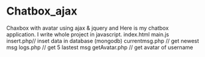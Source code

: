 # Chatbox_ajax
Chaxbox with avatar using ajax &amp; jquery and 
Here is my chatbox application. I write whole project in javascript. 
index.html
main.js 
insert.php// inset data in database (mongodb)
currentmsg.php // get newest msg
logs.php // get 5 lastest msg
getAvatar.php // get avatar of username

